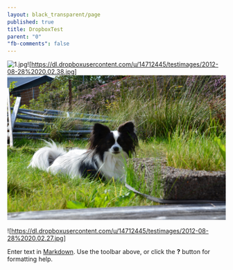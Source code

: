 ```yaml
---
layout: black_transparent/page
published: true
title: DropboxTest
parent: "0"
"fb-comments": false
---
```


![1.jpg](/![2](/pages/2.jpg)gallery-images/1.jpg)![https://dl.dropboxusercontent.com/u/14712445/testimages/2012-08-28%2020.02.38.jpg]
![2.jpg](/pages/2.jpg)

![https://dl.dropboxusercontent.com/u/14712445/testimages/2012-08-28%2020.02.27.jpg]

Enter text in [Markdown](http://daringfireball.net/projects/markdown/). Use the toolbar above, or click the **?** button for formatting help.